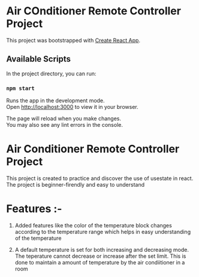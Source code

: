 # Air COnditioner Remote Controller Project

This project was bootstrapped with [Create React App](https://github.com/facebook/create-react-app).

## Available Scripts

In the project directory, you can run:

### `npm start`

Runs the app in the development mode.\
Open [http://localhost:3000](http://localhost:3000) to view it in your browser.

The page will reload when you make changes.\
You may also see any lint errors in the console.

# Air Conditioner Remote Controller Project

This project is created to practice and discover the use of usestate in react. The project is beginner-firendly and easy to understand

# Features :- 

1. Added features like the color of the temperature block changes according to the temperature range which helps in easy understanding of  the temperature

2. A default temperature is set for both increasing and decreasing mode. The teperature cannot decrease or increase after the set limit. This is done to maintain a amount of temperature by the air condiitioner in a room 



